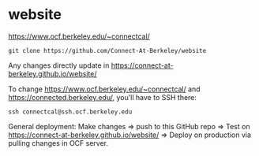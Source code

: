 # website
https://www.ocf.berkeley.edu/~connectcal/

`git clone https://github.com/Connect-At-Berkeley/website`

Any changes directly update in https://connect-at-berkeley.github.io/website/

To change https://www.ocf.berkeley.edu/~connectcal/ and https://connected.berkeley.edu/, you'll have to SSH there:

`ssh connectcal@ssh.ocf.berkeley.edu`

General deployment:
Make changes => push to this GitHub repo => Test on https://connect-at-berkeley.github.io/website/ => Deploy on production via pulling changes in OCF server.
